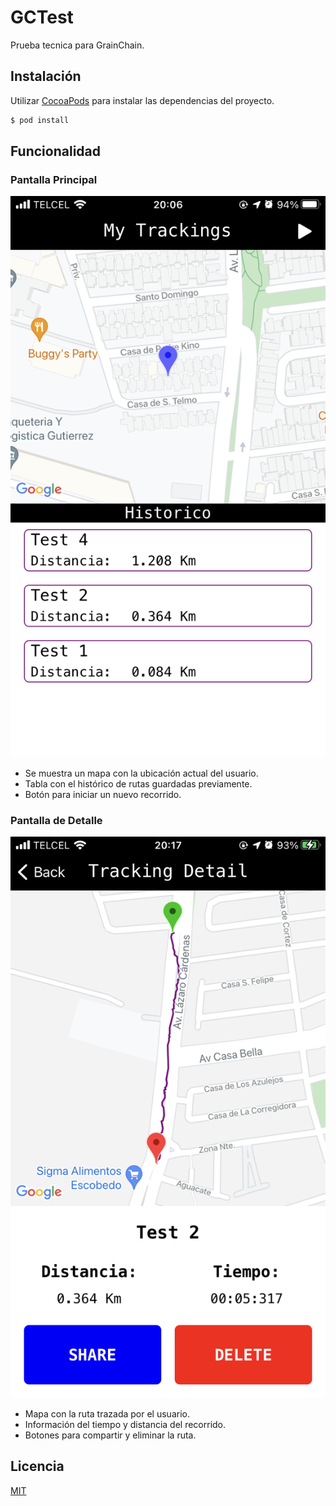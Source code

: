 # GCTest

Prueba tecnica para GrainChain.

## Instalación

Utilizar [CocoaPods](https://cocoapods.org/) para instalar las dependencias del proyecto.

```bash
$ pod install
```

## Funcionalidad

### Pantalla Principal
![alt text](docs/main.PNG)

* Se muestra un mapa con la ubicación actual del usuario.
* Tabla con el histórico de rutas guardadas previamente.
* Botón para iniciar un nuevo recorrido.

### Pantalla de Detalle
![alt text](docs/detail.PNG)

* Mapa con la ruta trazada por el usuario.
* Información del tiempo y distancia del recorrido.
* Botones para compartir y eliminar la ruta.

## Licencia
[MIT](https://choosealicense.com/licenses/mit/)
